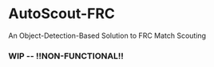 # AutoScout-FRC
An Object-Detection-Based Solution to FRC Match Scouting

### WIP -- !!NON-FUNCTIONAL!!